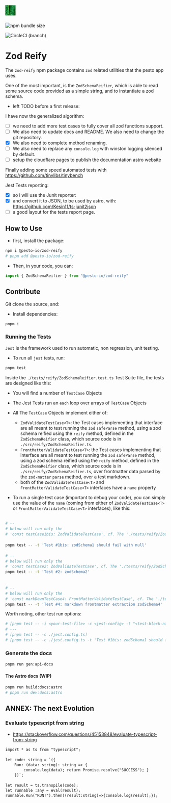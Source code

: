 ![Pesto](./documentation/images/pesto-icons/32x32.png)
--

![npm bundle size](https://img.shields.io/bundlephobia/min/%403forges%2Fzod-reify?style=for-the-badge&logoColor=%23dc34eb&label=bundle%20size&labelColor=%2334eb3d&color=%23dc34eb)

![CircleCI (branch)](https://img.shields.io/circleci/build/github/3forges/zod-reify/feature%252Finit-src%252Fn%252Fci?style=for-the-badge&labelColor=%2334ebd3&color=%23eb34eb)

# Zod Reify

The `zod-reify` npm package contains `zod` related utilities that the pesto app uses.

One of the most important, is the `ZodSchemaReifier`, which is able to read some source code provided as a simple string, and to instantiate a zod schema.

* left TODO before a first release:

I have now the generalized algorithm:

* [ ] we need to add more test cases to fully cover all zod functions support.
* [ ] We also need to update docs and README. We also need to change the git repository.
* [x] We also need to complete method renaming.
* [ ] We also need to replace any `console.log` with winston logging silenced by default.
* [ ] setup the cloudflare pages to publish the documentation astro website

Finally adding some speed automated tests with <https://github.com/tinylibs/tinybench>

Jest Tests reporting:

* [x] so i will use the Junit reporter:
* [x] and convert it to JSON, to be used by astro, with: <https://github.com/Kesin11/ts-junit2json>
* [ ] a good layout for the tests report page.

## How to Use

* first, install the package:

```bash
npm i @pesto-io/zod-reify
# pnpm add @pesto-io/zod-reify
```

* Then, in your code, you can:

```TypeScript
import { ZodSchemaReifier } from "@pesto-io/zod-reify"


```

## Contribute

Git clone the source, and:

* Install dependencies:

```bash
pnpm i
```

### Running the Tests

`Jest` is the framework used to run automatic, non regression, unit testing.

* To run all `jest` tests, run:

```bash
pnpm test
```

Inside the `./tests/reify/ZodSchemaReifier.test.ts` Test Suite file, the tests are designed like this:
* You will find a number of `TestCase` Objects
* The Jest Tests run an `each` loop over arrays of `TestCase` Objects
* All The `TestCase` Objects implement either of:
  * `ZodValidateTestCase<T>`: the Test cases implementing that interface are all meant to test running the `zod` `safeParse` method, using a zod schema reified using the `reify` method, defined in the `ZodSchemaReifier` class, which source code is in `./src/reify/ZodSchemaReifier.ts`.
  * `FrontMatterValidateTestCase<T>`: the Test cases implementing that interface are all meant to test running the `zod` `safeParse` method, using a zod schema reified using the `reify` method, defined in the `ZodSchemaReifier` class, which source code is in `./src/reify/ZodSchemaReifier.ts`, over frontmatter data parsed by the [`zod-matter`](https://github.com/HiDeoo/zod-matter) [`parse` method](https://github.com/HiDeoo/zod-matter?tab=readme-ov-file#parse), over a test markdown.
  * both of the `ZodValidateTestCase<T>` and `FrontMatterValidateTestCase<T>` interfaces have a `name` property

* To run a single test case (important to debug your code), you can simply use the value of the `name` (coming from either of `ZodValidateTestCase<T>` or `FrontMatterValidateTestCase<T>` interfaces), like this:

```bash

# --
# below will run only the 
# 'const testCase1bis: ZodValidateTestCase', cf. The './tests/reify/ZodSchemaReifier.test.ts' Test Suite file.

pnpm test -- -t 'Test #1bis: zodSchema1 should fail with null'

# --
# below will run only the 
# 'const testCase2: ZodValidateTestCase', cf. The './tests/reify/ZodSchemaReifier.test.ts' Test Suite file.
pnpm test -- -t 'Test #2: zodSchema2'


# --
# below will run only the 
# 'const markDownTestCase4: FrontMatterValidateTestCase', cf. The './tests/reify/ZodSchemaReifier.test.ts' Test Suite file.
pnpm test -- -t 'Test #4: markdown frontmatter extraction zodSchema4'

```

Worth noting, other test run options:

```bash
# [pnpm test -- -i <your-test-file> -c <jest-config> -t "<test-block-name>"]
# --- 
# [pnpm test -- -c ./jest.config.ts]
# [pnpm test -- -c ./jest.config.ts -t 'Test #1bis: zodSchema1 should fail with null']

```

### Generate the docs

```bash
pnpm run gen:api-docs
```

#### The Astro docs (WIP)

```bash
pnpm run build:docs:astro
# pnpm run dev:docs:astro

```

## ANNEX: The next Evolution

### Evaluate typescript from string

* <https://stackoverflow.com/questions/45153848/evaluate-typescript-from-string>

```Ts
import * as ts from "typescript";

let code: string = `({
    Run: (data: string): string => {
        console.log(data); return Promise.resolve("SUCCESS"); }
    })`;

let result = ts.transpile(code);
let runnable :any = eval(result);
runnable.Run("RUN!").then((result:string)=>{console.log(result);});
```
